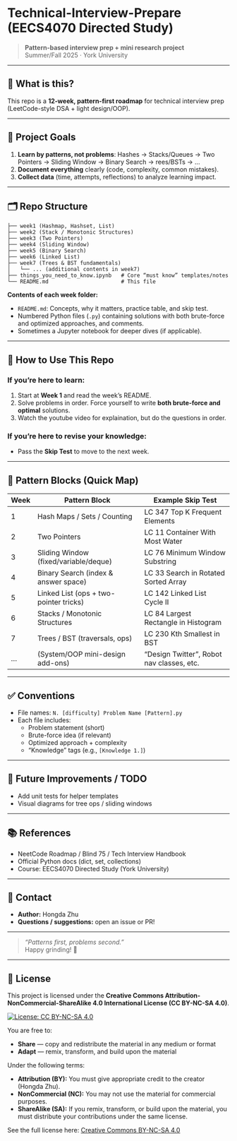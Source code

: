 # Technical-Interview-Prepare (EECS4070 Directed Study)

> **Pattern-based interview prep + mini research project**  
> Summer/Fall 2025 · York University

---

## 🚀 What is this?

This repo is a **12‑week, pattern-first roadmap** for technical interview prep (LeetCode-style DSA + light design/OOP).  

---

## 🎯 Project Goals

1. **Learn by patterns, not problems**: Hashes → Stacks/Queues → Two Pointers → Sliding Window → Binary Search → rees/BSTs → …  
2. **Document everything** clearly (code, complexity, common mistakes).  
3. **Collect data** (time, attempts, reflections) to analyze learning impact.

---

 ## 🗂 Repo Structure
 ```
 ├── week1 (Hashmap, Hashset, List)
 ├── week2 (Stack / Monotonic Structures)
 ├── week3 (Two Pointers)
 ├── week4 (Sliding Window)
 ├── week5 (Binary Search)
 ├── week6 (Linked List)
 ├── week7 (Trees & BST fundamentals)
 │   └── ... (additional contents in week7)
 ├── things_you_need_to_know.ipynb   # Core “must know” templates/notes
 └── README.md                       # This file
 ```
 
 **Contents of each week folder:**
 - `README.md`: Concepts, why it matters, practice table, and skip test.
 - Numbered Python files (`.py`) containing solutions with both brute-force and optimized approaches, and comments.
 - Sometimes a Jupyter notebook for deeper dives (if applicable).

---

## 🧭 How to Use This Repo

### If you’re here to **learn**:
1. Start at **Week 1** and read the week’s README.  
2. Solve problems in order. Force yourself to write **both brute-force and optimal** solutions.  
3. Watch the youtube video for explaination, but do the questions in order.

### If you’re here to **revise your knowledge**:
- Pass the **Skip Test** to move to the next week.

---

## 🧱 Pattern Blocks (Quick Map)

| Week | Pattern Block                         | Example Skip Test                           |
|------|----------------------------------------|---------------------------------------------|
| 1    | Hash Maps / Sets / Counting            | LC 347 Top K Frequent Elements              |
| 2    | Two Pointers                           | LC 11 Container With Most Water             |
| 3    | Sliding Window (fixed/variable/deque)  | LC 76 Minimum Window Substring              |
| 4    | Binary Search (index & answer space)   | LC 33 Search in Rotated Sorted Array        |
| 5    | Linked List (ops + two-pointer tricks) | LC 142 Linked List Cycle II                 |
| 6    | Stacks / Monotonic Structures          | LC 84 Largest Rectangle in Histogram        |
| 7    | Trees / BST (traversals, ops)          | LC 230 Kth Smallest in BST                  |
| …    | (System/OOP mini-design add-ons)       | “Design Twitter”, Robot nav classes, etc.   |

---

## ✅ Conventions

- File names: `N. [difficulty] Problem Name [Pattern].py`
- Each file includes:
  - Problem statement (short)
  - Brute-force idea (if relevant)
  - Optimized approach + complexity
  - “Knowledge” tags (e.g., `[Knowledge 1.]`)

---

## 🔧 Future Improvements / TODO

- Add unit tests for helper templates 
- Visual diagrams for tree ops / sliding windows  

---

## 📚 References

- NeetCode Roadmap / Blind 75 / Tech Interview Handbook  
- Official Python docs (dict, set, collections)  
- Course: EECS4070 Directed Study (York University)

---

## 📩 Contact

- **Author:** Hongda Zhu  
- **Questions / suggestions:** open an issue or PR!

---

> _“Patterns first, problems second.”_  
> Happy grinding! 💪


---

## 🧾 License

This project is licensed under the **Creative Commons Attribution-NonCommercial-ShareAlike 4.0 International License (CC BY-NC-SA 4.0)**.

[![License: CC BY-NC-SA 4.0](https://licensebuttons.net/l/by-nc-sa/4.0/88x31.png)](https://creativecommons.org/licenses/by-nc-sa/4.0/)

You are free to:
- **Share** — copy and redistribute the material in any medium or format  
- **Adapt** — remix, transform, and build upon the material  

Under the following terms:
- **Attribution (BY):** You must give appropriate credit to the creator (Hongda Zhu).  
- **NonCommercial (NC):** You may not use the material for commercial purposes.  
- **ShareAlike (SA):** If you remix, transform, or build upon the material, you must distribute your contributions under the same license.

See the full license here: [Creative Commons BY-NC-SA 4.0](https://creativecommons.org/licenses/by-nc-sa/4.0/)
